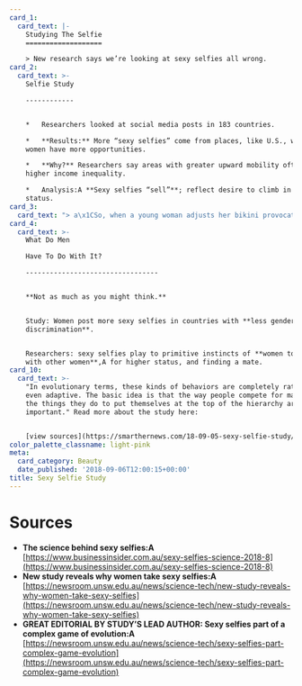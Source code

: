 ```yaml
---
card_1:
  card_text: |-
    Studying The Selfie
    ===================

    > New research says we’re looking at sexy selfies all wrong.
card_2:
  card_text: >-
    Selfie Study

    ------------


    *   Researchers looked at social media posts in 183 countries.

    *   **Results:** More “sexy selfies” come from places, like U.S., where
    women have more opportunities.

    *   **Why?** Researchers say areas with greater upward mobility often have
    higher income inequality.

    *   Analysis:A **Sexy selfies “sell”**; reflect desire to climb in social
    status.
card_3:
  card_text: "> a\x1CSo, when a young woman adjusts her bikini provocatively with her phone at the ready, dona\x19t think of her as vacuous or as a victim. Think of her as a strategic player in a complex social and evolutionary game. Shea\x19s out to maximise her lot in life, just like everyone.a\x1D\n> \n> Dr Khandis Blake, lead author, UNSW Sciencea\x19s School of Biological, Earth and Environmental Sciences"
card_4:
  card_text: >-
    What Do Men  

    Have To Do With It?

    ---------------------------------


    **Not as much as you might think.**


    Study: Women post more sexy selfies in countries with **less gender
    discrimination**.


    Researchers: sexy selfies play to primitive instincts of **women to compete
    with other women**,A for higher status, and finding a mate.
card_10:
  card_text: >-
    "In evolutionary terms, these kinds of behaviors are completely rational,
    even adaptive. The basic idea is that the way people compete for mates, and
    the things they do to put themselves at the top of the hierarchy are really
    important." Read more about the study here:


    [view sources](https://smarthernews.com/18-09-05-sexy-selfie-study/)
color_palette_classname: light-pink
meta:
  card_category: Beauty
  date_published: '2018-09-06T12:00:15+00:00'
title: Sexy Selfie Study
---
```

Sources
=======

*   **The science behind sexy selfies:A**  
    [https://www.businessinsider.com.au/sexy-selfies-science-2018-8](https://www.businessinsider.com.au/sexy-selfies-science-2018-8)
*   **New study reveals why women take sexy selfies:A**  
    [https://newsroom.unsw.edu.au/news/science-tech/new-study-reveals-why-women-take-sexy-selfies](https://newsroom.unsw.edu.au/news/science-tech/new-study-reveals-why-women-take-sexy-selfies)
*   **GREAT EDITORIAL BY STUDY’S LEAD AUTHOR: Sexy selfies part of a complex game of evolution:A**  
    [https://newsroom.unsw.edu.au/news/science-tech/sexy-selfies-part-complex-game-evolution](https://newsroom.unsw.edu.au/news/science-tech/sexy-selfies-part-complex-game-evolution)